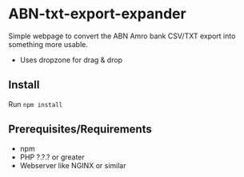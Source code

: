 # ABN-txt-export-expander
Simple webpage to convert the ABN Amro bank CSV/TXT export into something more usable.
- Uses dropzone for drag & drop

## Install
Run `npm install` 

## Prerequisites/Requirements
- npm
- PHP ?.?.? or greater
- Webserver like NGINX or similar